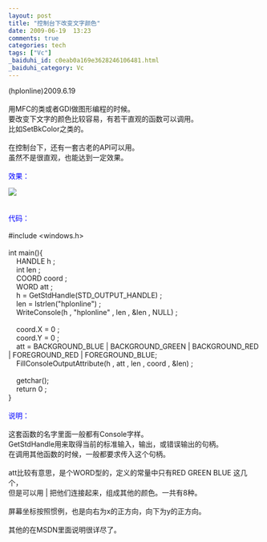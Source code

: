 ```yaml
---
layout: post
title: "控制台下改变文字颜色"
date: 2009-06-19  13:23
comments: true
categories: tech
tags: ["Vc"]
_baiduhi_id: c0eab0a169e3628246106481.html
_baiduhi_category: Vc
---
```


(hplonline)2009.6.19<br/><br/>
用MFC的类或者GDI做图形编程的时候。<br/>
要改变下文字的颜色比较容易，有若干直观的函数可以调用。<br/>
比如SetBkColor之类的。<br/><br/>
在控制台下，还有一套古老的API可以用。<br/>
虽然不是很直观，也能达到一定效果。<br/><br/><font color="#0000ff">效果：</font><br/><div forimg="1"><img border="0" class="blogimg" small="0" src="http://hiphotos.baidu.com/hplonline/pic/item/b0aea7346dea9b91d1a2d31c.jpg"/></div>
<br/><br/><font color="#0000ff">代码：</font><br/><br/>
#include &lt;windows.h&gt;<br/><br/>
int main(){<br/>
      HANDLE h ;<br/>
      int len ;<br/>
      COORD coord ;<br/>
      WORD att ;<br/>
      h = GetStdHandle(STD_OUTPUT_HANDLE) ;<br/>
      len = lstrlen("hplonline") ;<br/>
      WriteConsole(h , "hplonline" , len , &amp;len , NULL) ;<br/><br/>
      coord.X = 0 ;<br/>
      coord.Y = 0 ;<br/>
      att =  BACKGROUND_BLUE | BACKGROUND_GREEN | BACKGROUND_RED | FOREGROUND_RED | FOREGROUND_BLUE;<br/>
      FillConsoleOutputAttribute(h , att , len , coord , &amp;len) ;<br/>
      <br/>
      getchar();<br/>
      return 0 ;<br/>
}<br/><br/><font color="#0000ff">说明：</font><br/><br/>
这套函数的名字里面一般都有Console字样。<br/>
GetStdHandle用来取得当前的标准输入，输出，或错误输出的句柄。<br/>
在调用其他函数的时候，一般都要求传入这个句柄。<br/><br/>
att比较有意思，是个WORD型的，定义的常量中只有RED GREEN BLUE 这几个，<br/>
但是可以用 | 把他们连接起来，组成其他的颜色。一共有8种。<br/><br/>
屏幕坐标按照惯例，也是向右为x的正方向，向下为y的正方向。<br/><br/>
其他的在MSDN里面说明很详尽了。<br/><br/>
